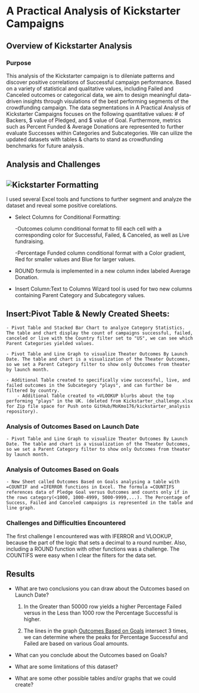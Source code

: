 # A Practical Analysis of Kickstarter Campaigns

## Overview of Kickstarter Analysis

### Purpose
This analysis of the Kickstarter campaign is to dileniate patterns and discover positive correlations of Successful campaign performance.   Based on a variety of statistical and qualitative values, including Failed and Canceled outcomes or categorical data, we aim to design meaningful data-driven insights through visulations of the best performing segments of the crowdfunding campaign. The data segmentations in A Practical Analysis of Kickstarter Campaigns focuses on the following quantitative values: # of Backers, $ value of Pledged, and $ value of Goal. Furthermore, metrics such as Percent Funded & Average Donations are represented to further evaluate Successes within Categories and Subcategories. We can uilize the updated datasets with tables & charts to stand as crowdfunding benchmarks for future analysis.

## Analysis and Challenges

![Kickstarter Formatting](MacintoshHD/Users/moezkhan/Desktop/Kickstarter_format.png)
---

I used several Excel tools and functions to further segment and analyze the dataset and reveal some positive corelations.  

- Select Columns for Conditional Formatting: 

	-Outcomes column conditional format to fill each cell with a corresponding color for Successful, Failed, & Canceled, as well as Live fundraising.

	-Percentage Funded column conditional format with a Color gradient, Red for smaller values and Blue for larger values.

- ROUND formula is implemented in a new column index labeled Average Donation.

- Insert Column:Text to Columns Wizard tool is used for two new columns containing Parent Category and Subcategory values. 

## Insert:Pivot Table & Newly Created Sheets: 
	
	- Pivot Table and Stacked Bar Chart to analyze Category Statistics. The table and chart display the count of campaigns successful, failed, canceled or live with the Country filter set to "US", we can see which Parent Categories yielded values. 

	- Pivot Table and Line Graph to visualize Theater Outcomes By Launch Date. The table and chart is a visualization of the Theater Outcomes, so we set a Parent Category filter to show only Outcomes from theater by launch month. 

	- Additional Table created to specifically view successful, live, and failed outcomes in the Subcategory "plays", and can further be filtered by country. 
		- Additional Table created to =VLOOKUP blurbs about the top performing "plays" in the UK. (deleted from Kickstarter_challenge.xlsx for Zip file space for Push onto GitHub/MoKmo176/kickstarter_analysis repository).

	
### Analysis of Outcomes Based on Launch Date

	- Pivot Table and Line Graph to visualize Theater Outcomes By Launch Date. The table and chart is a visualization of the Theater Outcomes, so we set a Parent Category filter to show only Outcomes from theater by launch month. 

### Analysis of Outcomes Based on Goals

	- New Sheet called Outcomes Based on Goals analysing a table with =COUNTIF and =IFERROR functions in Excel. The formula =COUNTIFS references data of Pledge Goal versus Outcomes and counts only if in the rows category(<1000, 1000-4999, 5000-9999,...). The Percentage of Success, Failed and Canceled campaigns is represented in the table and line graph. 



### Challenges and Difficulties Encountered

The first challenge I encountered was with IFERROR and VLOOKUP, because the part of the logic that sets a decimal to a round number. Also, including a ROUND function with other functions was a challenge. The COUNTIFS were easy when I clear the filters for the data set. 
## Results

- What are two conclusions you can draw about the Outcomes based on Launch Date?

	1. In the Greater than 50000 row yields a higher Percentage Failed versus in the Less than 1000 row the Percentage Successful is higher. 

	2. The lines in the graph [Outcomes Based on Goals](path/to/Outcomes_vs_Goals.png) intersect 3 times, we can determine where the peaks for Percentage Successful and Failed are based on various Goal amounts.

- What can you conclude about the Outcomes based on Goals?

- What are some limitations of this dataset?

- What are some other possible tables and/or graphs that we could create?
